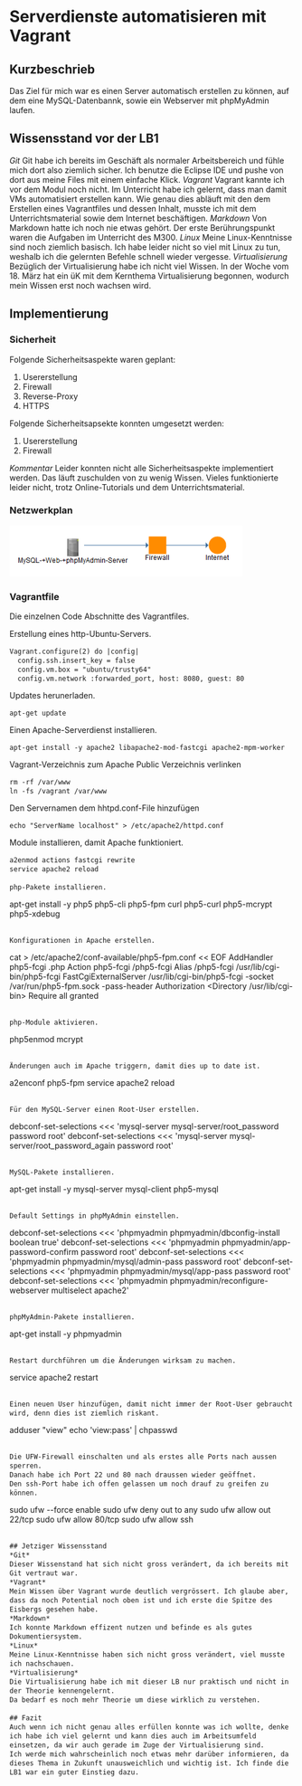 # Serverdienste automatisieren mit Vagrant

## Kurzbeschrieb
Das Ziel für mich war es einen Server automatisch erstellen zu können, auf dem eine MySQL-Datenbannk, sowie ein Webserver mit phpMyAdmin laufen.

## Wissensstand vor der LB1
*Git*
Git habe ich bereits im Geschäft als normaler Arbeitsbereich und fühle mich dort also ziemlich sicher.
Ich benutze die Eclipse IDE und pushe von dort aus meine Files mit einem einfache Klick.
*Vagrant*
Vagrant kannte ich vor dem Modul noch nicht. Im Unterricht habe ich gelernt, dass man damit VMs automatisiert erstellen kann.
Wie genau dies abläuft mit den dem Erstellen eines Vagrantfiles und dessen Inhalt, musste ich mit dem Unterrichtsmaterial sowie dem Internet beschäftigen.
*Markdown*
Von Markdown hatte ich noch nie etwas gehört. Der erste Berührungspunkt waren die Aufgaben im Unterricht des M300.
*Linux*
Meine Linux-Kenntnisse sind noch ziemlich basisch.
Ich habe leider nicht so viel mit Linux zu tun, weshalb ich die gelernten Befehle schnell wieder vergesse.
*Virtualisierung*
Bezüglich der Virtualisierung habe ich nicht viel Wissen. In der Woche vom 18. März hat ein üK mit dem Kernthema Virtualisierung begonnen, wodurch mein Wissen erst noch wachsen wird.

## Implementierung
### Sicherheit
Folgende Sicherheitsaspekte waren geplant:
1. Usererstellung
2. Firewall
3. Reverse-Proxy
4. HTTPS

Folgende Sicherheitsapsekte konnten umgesetzt werden:
1. Usererstellung
2. Firewall

*Kommentar*
Leider konnten nicht alle Sicherheitsaspekte implementiert werden. Das läuft zuschulden von zu wenig Wissen. Vieles funktionierte leider nicht, trotz Online-Tutorials und dem Unterrichtsmaterial.

### Netzwerkplan
![Image](/Netzwerkplan.png)

### Vagrantfile

Die einzelnen Code Abschnitte des Vagrantfiles.

Erstellung eines http-Ubuntu-Servers.
~~~~
Vagrant.configure(2) do |config|
  config.ssh.insert_key = false
  config.vm.box = "ubuntu/trusty64"
  config.vm.network :forwarded_port, host: 8080, guest: 80
~~~~

Updates herunerladen.
~~~~
apt-get update
~~~~

Einen Apache-Serverdienst installieren.
~~~~
apt-get install -y apache2 libapache2-mod-fastcgi apache2-mpm-worker
~~~~

Vagrant-Verzeichnis zum Apache Public Verzeichnis verlinken
~~~~
rm -rf /var/www
ln -fs /vagrant /var/www
~~~~

Den Servernamen dem hhtpd.conf-File hinzufügen
~~~~
echo "ServerName localhost" > /etc/apache2/httpd.conf
~~~~

Module installieren, damit Apache funktioniert.
~~~~
a2enmod actions fastcgi rewrite
service apache2 reload

php-Pakete installieren.
~~~~
apt-get install -y php5 php5-cli php5-fpm curl php5-curl php5-mcrypt php5-xdebug
~~~~

Konfigurationen in Apache erstellen.
~~~~
cat > /etc/apache2/conf-available/php5-fpm.conf << EOF
<IfModule mod_fastcgi.c>
    AddHandler php5-fcgi .php
    Action php5-fcgi /php5-fcgi
    Alias /php5-fcgi /usr/lib/cgi-bin/php5-fcgi
    FastCgiExternalServer /usr/lib/cgi-bin/php5-fcgi -socket /var/run/php5-fpm.sock -pass-header Authorization
    <Directory /usr/lib/cgi-bin>
        Require all granted
    </Directory>
</IfModule>
~~~~

php-Module aktivieren.
~~~~
php5enmod mcrypt
~~~~

Änderungen auch im Apache triggern, damit dies up to date ist.
~~~~
a2enconf php5-fpm
service apache2 reload
~~~~

Für den MySQL-Server einen Root-User erstellen.
~~~~
debconf-set-selections <<< 'mysql-server mysql-server/root_password password root'
debconf-set-selections <<< 'mysql-server mysql-server/root_password_again password root'
~~~~

MySQL-Pakete installieren.
~~~~
apt-get install -y mysql-server mysql-client php5-mysql
~~~~

Default Settings in phpMyAdmin einstellen.
~~~~
debconf-set-selections <<< 'phpmyadmin phpmyadmin/dbconfig-install boolean true'
debconf-set-selections <<< 'phpmyadmin phpmyadmin/app-password-confirm password root'
debconf-set-selections <<< 'phpmyadmin phpmyadmin/mysql/admin-pass password root'
debconf-set-selections <<< 'phpmyadmin phpmyadmin/mysql/app-pass password root'
debconf-set-selections <<< 'phpmyadmin phpmyadmin/reconfigure-webserver multiselect apache2'
~~~~

phpMyAdmin-Pakete installieren.
~~~~
apt-get install -y phpmyadmin
~~~~

Restart durchführen um die Änderungen wirksam zu machen.
~~~~
service apache2 restart
~~~~

Einen neuen User hinzufügen, damit nicht immer der Root-User gebraucht wird, denn dies ist ziemlich riskant.
~~~~
adduser "view"
echo 'view:pass' | chpasswd
~~~~

Die UFW-Firewall einschalten und als erstes alle Ports nach aussen sperren.
Danach habe ich Port 22 und 80 nach draussen wieder geöffnet.
Den ssh-Port habe ich offen gelassen um noch drauf zu greifen zu können.
~~~~
sudo ufw --force enable
sudo ufw deny out to any
sudo ufw allow out 22/tcp
sudo ufw allow 80/tcp
sudo ufw allow ssh
~~~~

## Jetziger Wissensstand
*Git*
Dieser Wissenstand hat sich nicht gross verändert, da ich bereits mit Git vertraut war.
*Vagrant*
Mein Wissen über Vagrant wurde deutlich vergrössert. Ich glaube aber, dass da noch Potential noch oben ist und ich erste die Spitze des Eisbergs gesehen habe.
*Markdown*
Ich konnte Markdown effizent nutzen und befinde es als gutes Dokumentiersystem.
*Linux*
Meine Linux-Kenntnisse haben sich nicht gross verändert, viel musste ich nachschauen.
*Virtualisierung*
Die Virtualisierung habe ich mit dieser LB nur praktisch und nicht in der Theorie kennengelernt.
Da bedarf es noch mehr Theorie um diese wirklich zu verstehen.

## Fazit
Auch wenn ich nicht genau alles erfüllen konnte was ich wollte, denke ich habe ich viel gelernt und kann dies auch im Arbeitsumfeld einsetzen, da wir auch gerade im Zuge der Virtualisierung sind.
Ich werde mich wahrscheinlich noch etwas mehr darüber informieren, da dieses Thema in Zukunft unausweichlich und wichtig ist. Ich finde die LB1 war ein guter Einstieg dazu.
